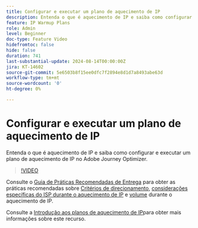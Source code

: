 ```yaml
---
title: Configurar e executar um plano de aquecimento de IP
description: Entenda o que é aquecimento de IP e saiba como configurar e executar um plano de aquecimento de IP no Adobe Journey Optimizer.
feature: IP Warmup Plans
role: Admin
level: Beginner
doc-type: Feature Video
hidefromtoc: false
hide: false
duration: 741
last-substantial-update: 2024-08-14T00:00:00Z
jira: KT-14602
source-git-commit: 5e6503b8f15ee0dfc7f2894e8d1d7a8493abe63d
workflow-type: tm+mt
source-wordcount: '0'
ht-degree: 0%

---
```



# Configurar e executar um plano de aquecimento de IP

Entenda o que é aquecimento de IP e saiba como configurar e executar um plano de aquecimento de IP no Adobe Journey Optimizer.

>[!VIDEO](https://video.tv.adobe.com/v/3432637/?learn=on)

Consulte o [Guia de Práticas Recomendadas de Entrega](https://experienceleague.adobe.com/pt-br/docs/deliverability-learn/deliverability-best-practice-guide/introduction) para obter as práticas recomendadas sobre [Critérios de direcionamento](https://experienceleague.adobe.com/pt-br/docs/deliverability-learn/deliverability-best-practice-guide/transition-process/targeting-criteria), [considerações específicas do ISP durante o aquecimento de IP](https://experienceleague.adobe.com/pt-br/docs/deliverability-learn/deliverability-best-practice-guide/transition-process/isp-specific-considerations-during-ip-warming) e [volume](https://experienceleague.adobe.com/pt-br/docs/deliverability-learn/deliverability-best-practice-guide/transition-process/volume) durante o aquecimento de IP.

Consulte a [Introdução aos planos de aquecimento de IP](https://experienceleague.adobe.com/en/docs/journey-optimizer/using/configuration/implement-ip-warmup-plan/ip-warmup-gs)para obter mais informações sobre este recurso.
